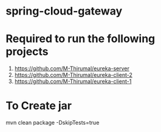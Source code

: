 # spring-cloud-gateway

# Required to run the following projects
1. https://github.com/M-Thirumal/eureka-server
2. https://github.com/M-Thirumal/eureka-client-2
3. https://github.com/M-Thirumal/eureka-client-1

# To Create jar
mvn clean package -DskipTests=true


